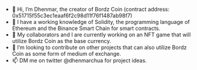 - 👋 Hi, I’m Dhenmar, the creator of Bordz Coin (contract address: 0x51715f55c3ec1eaaf6f2c98d11f76f1487ab98f7)
- 🌱 I have a working knowledge of Solidity, the programming language of Ethereum and the Binance Smart Chain for smart contracts.
- 💞️ My collaborators and I are currently working on an NFT game that will utilize Bordz Coin as the base currency.
- 💞️ I’m looking to contribute on other projects that can also utilize Bordz Coin as some form of medium of exchange.
- 📫 DM me on twitter @dhenmarchua for project ideas.
